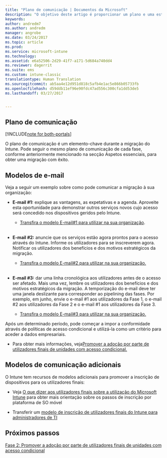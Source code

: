 ```yaml
---
title: "Plano de comunicação | Documentos da Microsoft"
description: "O objetivo deste artigo é proporcionar um plano e uma estratégia de comunicação de migração."
keywords: 
author: andredm7
ms.author: andredm
manager: angrobe
ms.date: 03/24/2017
ms.topic: article
ms.prod: 
ms.service: microsoft-intune
ms.technology: 
ms.assetid: e6a52506-2d29-41f7-a171-5d684a740dd4
ms.reviewer: dagerrit
ms.suite: ems
ms.custom: intune-classic
translationtype: Human Translation
ms.sourcegitcommit: ab5aa4e12d951d818c5afb4e1ac5e866b05733fb
ms.openlocfilehash: d59ddb11ef96e90fdc47ad556c300cfa1dd53de5
ms.lasthandoff: 03/27/2017


---
```


## <a name="communication-plan"></a>Plano de comunicação

[!INCLUDE[note for both-portals](../includes/note-for-both-portals.md)]

O plano de comunicação é um elemento-chave durante a migração do Intune. Pode seguir o mesmo plano de comunicação de cada fase, conforme anteriormente mencionado na secção Aspetos essenciais, para obter uma migração com êxito.

## <a name="e-mail-templates"></a>Modelos de e-mail

Veja a seguir um exemplo sobre como pode comunicar a migração à sua organização:

-   **E-mail \#1:** explique as vantagens, as expetativas e a agenda. Aproveite esta oportunidade para demonstrar outros serviços novos cujo acesso será concedido nos dispositivos geridos pelo Intune.

    -   [Transfira o modelo E-mail\#1 para utilizar na sua organização](https://gallery.technet.microsoft.com/Intune-migration-guide-end-e3209b35).
<br></br>

-   **E-mail \#2:** anuncie que os serviços estão agora prontos para o acesso através do Intune. Informe os utilizadores para se inscreverem agora. Notificar os utilizadores dos benefícios e dos motivos estratégicos da migração.

    -   [Transfira o modelo E-mail\#2 para utilizar na sua organização.](https://gallery.technet.microsoft.com/Intune-migration-guide-end-a9d25eb5)
<br></br>

-   **E-mail \#3:** dar uma linha cronológica aos utilizadores antes de o acesso ser afetado. Mais uma vez, lembre os utilizadores dos benefícios e dos motivos estratégicos da migração. A temporização do e-mail deve ter uma janela deslizante para corresponder ao pipelining das fases. Por exemplo, em junho, envie o e-mail \#1 aos utilizadores da Fase 1, o e-mail \#2 aos utilizadores da Fase 2 e o e-mail \#1 aos utilizadores da Fase 3.

    -   [Transfira o modelo E-mail\#3 para utilizar na sua organização.](https://gallery.technet.microsoft.com/Intune-migration-guide-end-831521b5)

Após um determinado período, pode começar a impor a conformidade através de políticas de acesso condicional e utilizá-la como um critério para aceder a dados empresariais.

-   Para obter mais informações, veja[Promover a adoção por parte de utilizadores finais de unidades com acesso condicional.](https://docs.microsoft.com/intune/plan-design/migration-phase2-drive-end-user-adoption-with-conditional-access)

## <a name="additional-communication-templates"></a>Modelos de comunicação adicionais

O Intune tem recursos de modelos adicionais para promover a inscrição de dispositivos para os utilizadores finais:

-   Veja [O que dizer aos utilizadores finais sobre a utilização do Microsoft Intune](https://docs.microsoft.com/en-us/intune/deploy-use/what-to-tell-your-end-users-about-using-microsoft-intune) para obter mais orientação sobre os passos de inscrição por plataforma de SO móvel

-   Transferir um [modelo de inscrição de utilizadores finais do Intune para administradores de TI](https://gallery.technet.microsoft.com/End-user-Intune-enrollment-55dfd64a)

## <a name="next-steps"></a>Próximos passos

[Fase 2: Promover a adoção por parte de utilizadores finais de unidades com acesso condicional](https://docs.microsoft.com/intune/plan-design/migration-phase2-drive-end-user-adoption-with-conditional-access)

